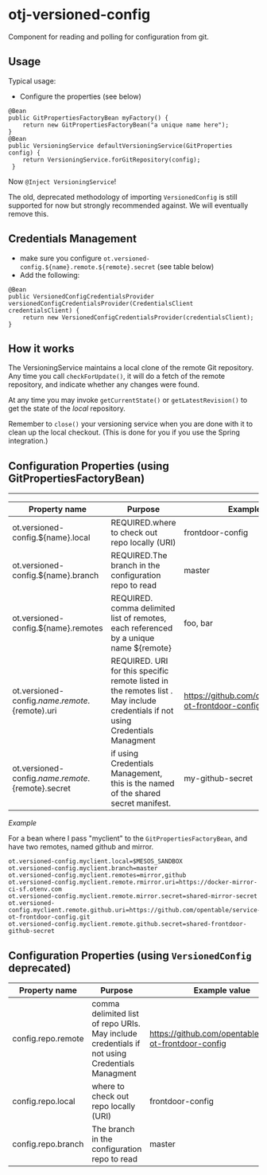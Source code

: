 otj-versioned-config
====================

Component for reading and polling for configuration from git.

Usage
-----

Typical usage:

* Configure the properties (see below)

```
@Bean
public GitPropertiesFactoryBean myFactory() {
    return new GitPropertiesFactoryBean("a unique name here");
}
@Bean
public VersioningService defaultVersioningService(GitProperties config) {
    return VersioningService.forGitRepository(config);
 }
```
  Now `@Inject VersioningService`!

The old, deprecated methodology of importing `VersionedConfig` is still
supported for now but strongly recommended against. We will eventually remove this.

Credentials Management
-----
* make sure you configure  `ot.versioned-config.${name}.remote.${remote}.secret` (see table below)
* Add the following:
```
@Bean
public VersionedConfigCredentialsProvider versionedConfigCredentialsProvider(CredentialsClient credentialsClient) {
    return new VersionedConfigCredentialsProvider(credentialsClient);
}
```

How it works
------------
The VersioningService maintains a local clone of the remote Git repository.
Any time you call `checkForUpdate()`, it will do a fetch of the remote repository,
and indicate whether any changes were found.

At any time you may invoke `getCurrentState()` or `getLatestRevision()` to get the
state of the *local* repository.

Remember to `close()` your versioning service when you are done with it to clean
up the local checkout.  (This is done for you if you use the Spring integration.)

Configuration Properties (using GitPropertiesFactoryBean)
---------

------------------------
| Property name | Purpose | Example value |
| ------------- | ------- | ------------- |
| ot.versioned-config.${name}.local | REQUIRED.where to check out repo locally (URI) | frontdoor-config |
| ot.versioned-config.${name}.branch | REQUIRED.The branch in the configuration repo to read | master |
| ot.versioned-config.${name}.remotes | REQUIRED. comma delimited list of remotes, each referenced by a unique name ${remote} | foo, bar
| ot.versioned-config.${name}.remote.${remote).uri | REQUIRED. URI for this specific remote listed in the remotes list . May include credentials if not using Credentials Managment | https://github.com/opentable/service-ot-frontdoor-config |
| ot.versioned-config.${name}.remote.${remote}.secret | if using Credentials Management, this is the named of the shared secret manifest. | my-github-secret |

_Example_

For a bean where I pass "myclient" to the `GitPropertiesFactoryBean`,
and have two remotes, named github and mirror.


```
ot.versioned-config.myclient.local=$MESOS_SANDBOX
ot.versioned-config.myclient.branch=master
ot.versioned-config.myclient.remotes=mirror,github
ot.versioned-config.myclient.remote.rmirror.uri=https://docker-mirror-ci-sf.otenv.com
ot.versioned-config.myclient.remote.mirror.secret=shared-mirror-secret
ot.versioned-config.myclient.remote.github.uri=https://github.com/opentable/service-ot-frontdoor-config.git
ot.versioned-config.myclient.remote.github.secret=shared-frontdoor-github-secret
```

Configuration Properties (using `VersionedConfig` deprecated)
----

| Property name | Purpose | Example value |
| ------------- | ------- | ------------- |
| config.repo.remote |comma delimited list of repo URIs. May include credentials if not using Credentials Managment | https://github.com/opentable/service-ot-frontdoor-config |
| config.repo.local | where to check out repo locally (URI) | frontdoor-config |
| config.repo.branch | The branch in the configuration repo to read | master |
